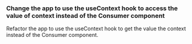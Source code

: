 ### Change the app to use the useContext hook to access the value of context instead of the Consumer component

Refactor the app to use the useContext hook to get the value the context instead of the Consumer component.
